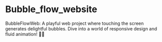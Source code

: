 # Bubble_flow_website
BubbleFlowWeb: A playful web project where touching the screen generates delightful bubbles. Dive into a world of responsive design and fluid animation! 🌟🎨
